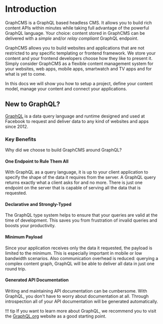 # Introduction

GraphCMS is a GraphQL based headless CMS. It allows you to build rich content APIs within minutes while taking full advantage of the powerful GraphQL language. Your choice: content stored in GraphCMS can be delivered with a *simple* and/or *relay compliant* GraphQL endpoint.

GraphCMS allows you to build websites and applications that are not restricted to any specific templating or frontend framework. We store your content and your frontend developers choose how they like to present it. Simply consider GraphCMS as a flexible content management system for your websites, web apps, mobile apps, smartwatch and TV apps and for what is yet to come.

In this docs we will show you how to setup a project, define your content model, manage your content and connect your applications.

## New to GraphQL?

[GraphQL](http://graphql.org/learn/) is a data query language and runtime designed and used at Facebook to request and deliver data to any kind of websites and apps since 2012.

### Key Benefits
Why did we choose to build GraphCMS around GraphQL?

#### One Endpoint to Rule Them All
With GraphQL as a query language, it is up to your client application to specify the shape of the data it requires from the server. A GraphQL query returns exactly what a client asks for and no more. There is just one endpoint on the server that is capable of serving all the data that is requested.

#### Declarative and Strongly-Typed
The GraphQL type system helps to ensure that your queries are valid at the time of development. This saves you from frustration of invalid queries and boosts your productivity.

#### Minimum Payload
Since your application receives only the data it requested, the payload is limited to the minimum. This is especially important in mobile or low bandwidth scenarios. Also communication overhead is reduced: querying a complex content graph, GraphQL will be able to deliver all data in just one round trip.

#### Generated API Documentation
Writing and maintaining API documentation can be cumbersome. With GraphQL, you don't have to worry about documentation at all. Through introspection all of your API documentation will be generated automatically.

!!! tip
    If you want to learn more about GraphQL, we recommend you to visit the [GraphQL.org](https://graphql.org/) website as a good starting point.
